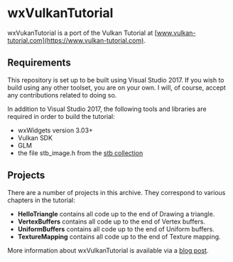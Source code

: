 # wxVulkanTutorial

wxVukanTutorial is a port of the Vulkan Tutorial at [www.vulkan-tutorial.com](https://www.vulkan-tutorial.com).

<h2>Requirements</h2>

This repository is set up to be built using Visual Studio 2017. If you wish to build using any other
toolset, you are on your own. I will, of course, accept any contributions related to doing so.

In addition to Visual Studio 2017, the following tools and libraries are required in order to build the
tutorial:
- wxWidgets version 3.03+
- Vulkan SDK
- GLM
- the file stb_image.h from the [stb collection](https://github.com/nothings/stb)

<h2>Projects</h2>

There are a number of projects in this archive. They correspond to various chapters in the tutorial:
- <b>HelloTriangle</b> contains all code up to the end of Drawing a triangle.
- <b>VertexBuffers</b> contains all code up to the end of Vertex buffers.
- <b>UniformBuffers</b> contains all code up to the end of Uniform buffers.
- <b>TextureMapping</b> contains all code up to the end of Texture mapping.

More information about wxVulkanTutorial is available via a [blog post](https://usingcpp.wordpress.com/2016/12/10/vulkan-with-wxwidgets/).
